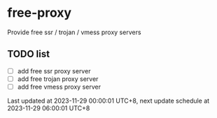 
# free-proxy
Provide free ssr / trojan / vmess proxy servers


## TODO list
- [ ] add free ssr proxy server
- [ ] add free trojan proxy server
- [ ] add free vmess proxy server

Last updated at 2023-11-29 00:00:01 UTC+8, next update schedule at 2023-11-29 06:00:01 UTC+8

